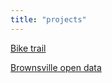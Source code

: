 ```yaml
---
title: "projects"
---
```


[Bike trail](https://github.com/DerMortos/trailCounter)

[Brownsville open data](https://docs.google.com/spreadsheets/d/1_pv30hR3CsAq_zXndNUXVBG0uq958WRKuVxyGcAVIvE/edit?usp=sharing)
